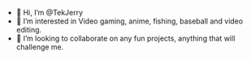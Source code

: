- 👋 Hi, I’m @TekJerry
- 👀 I’m interested in Video gaming, anime, fishing, baseball and video editing.
- 💞️ I’m looking to collaborate on any fun projects, anything that will challenge me.


